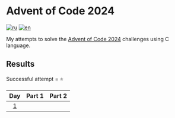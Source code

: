 # Advent of Code 2024

[![ru](https://img.shields.io/badge/lang-ru-blue.svg)](https://github.com/DarenskyRoman/advent-of-code-2024/blob/main/README.md)
[![en](https://img.shields.io/badge/lang-en-pink.svg)](https://github.com/DarenskyRoman/advent-of-code-2024/blob/main/README.en.md)

My attempts to solve the [Advent of Code 2024](https://adventofcode.com/2024) challenges using С language.

## Results

Successful attempt = ⭐

| Day | Part 1 | Part 2 |
| :---: | :---: | :---: |
| [1](https://adventofcode.com/2024/day/1) |  |  |
